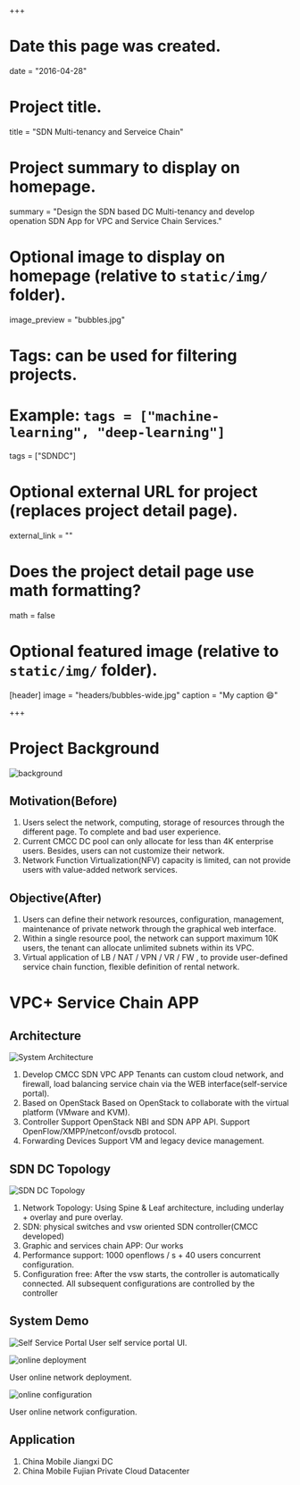 +++

# Date this page was created.
date = "2016-04-28"

# Project title.
title = "SDN Multi-tenancy and Serveice Chain"

# Project summary to display on homepage.
summary = "Design the SDN based DC Multi-tenancy and develop openation SDN App for VPC and Service Chain Services."

# Optional image to display on homepage (relative to `static/img/` folder).
image_preview = "bubbles.jpg"

# Tags: can be used for filtering projects.
# Example: `tags = ["machine-learning", "deep-learning"]`
tags = ["SDNDC"]

# Optional external URL for project (replaces project detail page).
external_link = ""

# Does the project detail page use math formatting?
math = false

# Optional featured image (relative to `static/img/` folder).
[header]
image = "headers/bubbles-wide.jpg"
caption = "My caption :smile:"

+++


# Project Background

![background](https://cl.ly/373y3O2F3Q3L/Image%202017-08-18%20at%2012.21.47%20PM.png)


## Motivation(Before)
1. Users select the network, computing, storage of resources through the different page. To complete and bad user experience.
2. Current CMCC DC pool can only allocate for less than 4K enterprise users. Besides, users can not customize their network.
3. Network Function Virtualization(NFV) capacity is limited, can not provide users with value-added network services.


## Objective(After)

1. Users can define their network resources, configuration, management, maintenance of private network through the graphical web interface.
2. Within a single resource pool, the network can support maximum 10K users, the tenant can allocate unlimited subnets within its VPC.
3. Virtual application of LB / NAT / VPN / VR / FW , to provide user-defined service chain function, flexible definition of rental network.

# VPC+ Service Chain APP
## Architecture 
![System Architecture](https://cl.ly/3o0y0g393i1u/Image%202017-08-18%20at%203.20.18%20PM.png)
1. Develop CMCC SDN VPC APP
Tenants can custom cloud network, and firewall, load balancing service chain via the WEB interface(self-service portal). 
2. Based on OpenStack
Based on OpenStack to collaborate with the virtual platform (VMware and KVM).
3. Controller
Support OpenStack NBI and SDN APP API. Support OpenFlow/XMPP/netconf/ovsdb protocol.
4. Forwarding Devices
Support VM and legacy device management.


## SDN DC Topology
![SDN DC Topology](https://cl.ly/1N0x3u1x2l1r/Image%202017-08-18%20at%203.24.03%20PM.png)

1. Network Topology:
Using Spine & Leaf architecture, including underlay + overlay and pure overlay.
2. SDN:
physical switches and vsw oriented SDN controller(CMCC developed)
3. Graphic and services chain APP: Our works
4. Performance support:  1000 openflows / s +  40 users concurrent configuration.
5. Configuration free: After the vsw starts, the controller is automatically connected. All subsequent configurations are controlled by the controller

## System Demo

![Self Service Portal](https://cl.ly/1q0C2B012g0r/%E5%B1%8F%E5%B9%95%E5%BF%AB%E7%85%A7%202017-08-18%203.25.51%20PM.png)
User self service portal UI.

![online deployment](https://cl.ly/1b2O2o2a0g47/%E5%B1%8F%E5%B9%95%E5%BF%AB%E7%85%A7%202017-08-18%203.27.28%20PM.png)

User online network deployment.

![online configuration](https://cl.ly/1r3J0f0E433x/%E5%B1%8F%E5%B9%95%E5%BF%AB%E7%85%A7%202017-08-18%203.27.59%20PM.png)

User online network configuration.

## Application
1. China Mobile Jiangxi DC
2. China Mobile Fujian Private Cloud Datacenter

